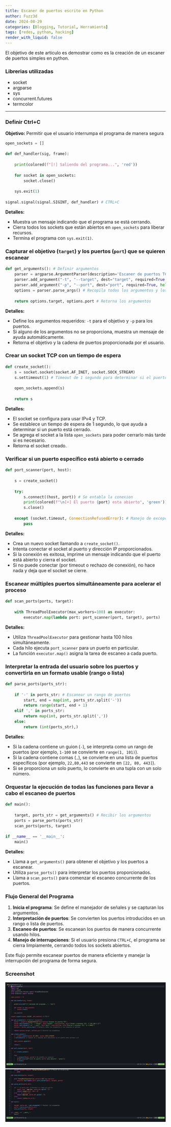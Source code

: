 ```yaml
---
title: Escaner de puertos escrito en Python
author: Fuzz3d
date: 2024-08-29
categories: [Blogging, Tutorial, Herramienta]
tags: [redes, python, hacking]
render_with_liquid: false
---
```


El objetivo de este articulo es demostrar como es la creación de un escaner de puertos simples en python.

### Librerias utilizadas
- socket
- argparse
- sys
- concurrent.futures
- termcolor

----

### Definir Ctrl+C
**Objetivo:** Permitir que el usuario interrumpa el programa de manera segura
```python
open_sockets = []

def def_handler(sig, frame):

    print(colored(f"[!] Saliendo del programa...", 'red'))

    for socket in open_sockets:
        socket.close()

    sys.exit(1)

signal.signal(signal.SIGINT, def_handler) # CTRL+C
```

**Detalles:**

- Muestra un mensaje indicando que el programa se está cerrando.
- Cierra todos los sockets que están abiertos en `open_sockets` para liberar recursos.
- Termina el programa con `sys.exit(1)`.

### Capturar el objetivo (`target`) y los puertos (`port`) que se quieren escanear
```python
def get_arguments(): # Definir argumentos
    parser = argparse.ArgumentParser(description='Escaner de puertos TCP')
    parser.add_argument("-t", "--target", dest="target", required=True, help="Target a escanear (Ej: -t 192.168.1.1)")
    parser.add_argument("-p", "--port", dest="port", required=True, help="Puertos a escanear (Ej: -p 1-1000)")
    options = parser.parse_args() # Recopila todos los argumentos y los almacena en options

    return options.target, options.port # Retorna los argumentos
```

**Detalles:**

- Define los argumentos requeridos: `-t` para el objetivo y `-p` para los puertos.
- Si alguno de los argumentos no se proporciona, muestra un mensaje de ayuda automáticamente.
- Retorna el objetivo y la cadena de puertos proporcionada por el usuario.

### Crear un socket TCP con un tiempo de espera

```python
def create_socket():
    s = socket.socket(socket.AF_INET, socket.SOCK_STREAM)
    s.settimeout(1) # Timeout de 1 segundo para determinar si el puerto esta cerrado o no

    open_sockets.append(s)

    return s 
```

**Detalles:**

- El socket se configura para usar IPv4 y TCP.
- Se establece un tiempo de espera de 1 segundo, lo que ayuda a determinar si un puerto está cerrado.
- Se agrega el socket a la lista `open_sockets` para poder cerrarlo más tarde si es necesario.
- Retorna el socket creado.

### Verificar si un puerto específico está abierto o cerrado

```python
def port_scanner(port, host):

    s = create_socket()

    try:
        s.connect((host, port)) # Se entabla la conexion
        print(colored(f"\n[+] El puerto {port} esta abierto", 'green'))
        s.close()

    except (socket.timeout, ConnectionRefusedError): # Manejo de excepciones
        pass
```

**Detalles:**

- Crea un nuevo socket llamando a `create_socket()`.
- Intenta conectar el socket al puerto y dirección IP proporcionados.
- Si la conexión es exitosa, imprime un mensaje indicando que el puerto está abierto y cierra el socket.
- Si no puede conectar (por timeout o rechazo de conexión), no hace nada y deja que el socket se cierre.

### Escanear múltiples puertos simultáneamente para acelerar el proceso

```python
def scan_ports(ports, target):

    with ThreadPoolExecutor(max_workers=100) as executor:
        executor.map(lambda port: port_scanner(port, target), ports)
```

**Detalles:**

- Utiliza `ThreadPoolExecutor` para gestionar hasta 100 hilos simultáneamente.
- Cada hilo ejecuta `port_scanner` para un puerto en particular.
- La función `executor.map()` asigna la tarea de escaneo a cada puerto.

### Interpretar la entrada del usuario sobre los puertos y convertirla en un formato usable (rango o lista)

```python
def parse_ports(ports_str):

    if '-' in ports_str: # Escanear un rango de puertos
        start, end = map(int, ports_str.split('-'))
        return range(start, end + 1)
    elif ',' in ports_str:
        return map(int, ports_str.split(','))
    else:
        return (int(ports_str),)
```

**Detalles:**

- Si la cadena contiene un guion (`-`), se interpreta como un rango de puertos (por ejemplo, `1-100` se convierte en `range(1, 101)`).
- Si la cadena contiene comas (`,`), se convierte en una lista de puertos específicos (por ejemplo, `22,80,443` se convierte en `[22, 80, 443]`).
- Si se proporciona un solo puerto, lo convierte en una tupla con un solo número.

### Orquestar la ejecución de todas las funciones para llevar a cabo el escaneo de puertos

```python
def main():
    
    target, ports_str = get_arguments() # Recibir los argumentos
    ports = parse_ports(ports_str)
    scan_ports(ports, target)
    
if __name__ == '__main__':
    main()
```

**Detalles:**

- Llama a `get_arguments()` para obtener el objetivo y los puertos a escanear.
- Utiliza `parse_ports()` para interpretar los puertos proporcionados.
- Llama a `scan_ports()` para comenzar el escaneo concurrente de los puertos.

### Flujo General del Programa
1. **Inicia el programa**: Se define el manejador de señales y se capturan los argumentos.
2. **Interpretación de puertos**: Se convierten los puertos introducidos en un rango o lista de puertos.
3. **Escaneo de puertos**: Se escanean los puertos de manera concurrente usando hilos.
4. **Manejo de interrupciones**: Si el usuario presiona `CTRL+C`, el programa se cierra limpiamente, cerrando todos los sockets abiertos.

Este flujo permite escanear puertos de manera eficiente y manejar la interrupción del programa de forma segura.

### Screenshot
![screenshot](assets/img/Shot-2024-08-29-174021.png)
![screenshot](assets/img/Shot-2024-08-29-174041.png)

